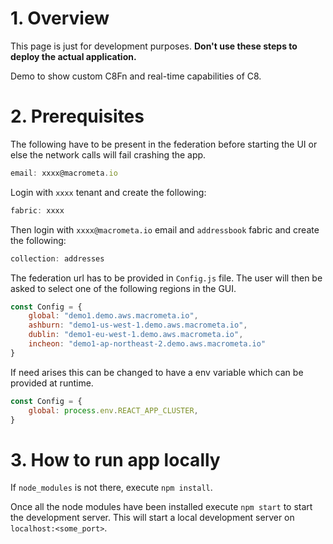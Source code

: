 
# 1. Overview

This page is just for development purposes. **Don't use these steps to deploy the actual application.**

Demo to show custom C8Fn and real-time capabilities of C8.

# 2. Prerequisites

The following have to be present in the federation before starting the UI or else the network calls will fail crashing the app.

```js
email: xxxx@macrometa.io
```

Login with `xxxx` tenant and create the following:

```js
fabric: xxxx
```

Then login with `xxxx@macrometa.io` email and `addressbook` fabric and create the following:

```js
collection: addresses
```

The federation url has to be provided in `Config.js` file. The user will then be asked to select one of the following regions in the GUI.

```js
const Config = {
    global: "demo1.demo.aws.macrometa.io",
    ashburn: "demo1-us-west-1.demo.aws.macrometa.io",
    dublin: "demo1-eu-west-1.demo.aws.macrometa.io",
    incheon: "demo1-ap-northeast-2.demo.aws.macrometa.io"
}
```

If need arises this can be changed to have a env variable which can be provided at runtime.

```js
const Config = {
    global: process.env.REACT_APP_CLUSTER,
}
```

# 3. How to run app locally

If `node_modules` is not there, execute `npm install`.

Once all the node modules have been installed execute `npm start` to start the development server. This will start a local development server on `localhost:<some_port>`.
